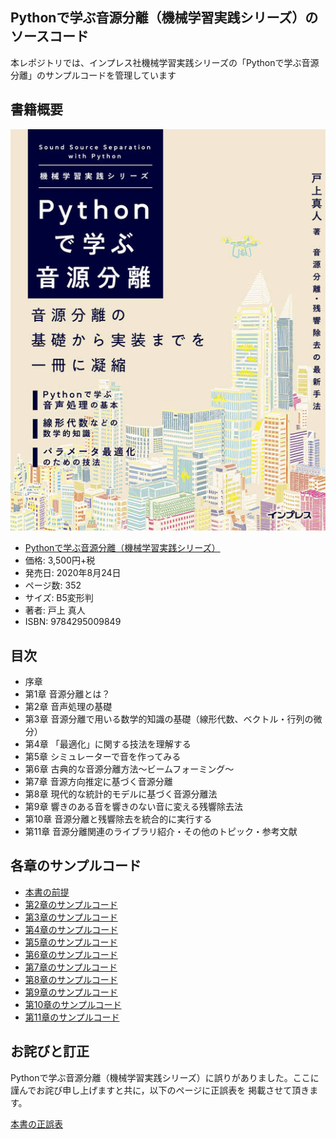 ## Pythonで学ぶ音源分離（機械学習実践シリーズ）のソースコード

本レポジトリでは、インプレス社機械学習実践シリーズの「Pythonで学ぶ音源分離」のサンプルコードを管理しています

## 書籍概要

![Pythonで学ぶ音源分離カバー](cover.jpg)
* [Pythonで学ぶ音源分離（機械学習実践シリーズ）](https://book.impress.co.jp/books/1119101154 "Pythonで学ぶ音源分離（機械学習実践シリーズ）")
* 価格: 3,500円+税
* 発売日: 2020年8月24日
* ページ数: 352
* サイズ: B5変形判
* 著者: 戸上 真人
* ISBN: 9784295009849

## 目次
* 序章
* 第1章 音源分離とは？
* 第2章 音声処理の基礎
* 第3章 音源分離で用いる数学的知識の基礎（線形代数、ベクトル・行列の微分）
* 第4章 「最適化」に関する技法を理解する
* 第5章 シミュレーターで音を作ってみる
* 第6章 古典的な音源分離方法～ビームフォーミング～
* 第7章 音源方向推定に基づく音源分離
* 第8章 現代的な統計的モデルに基づく音源分離法
* 第9章 響きのある音を響きのない音に変える残響除去法
* 第10章 音源分離と残響除去を統合的に実行する
* 第11章 音源分離関連のライブラリ紹介・その他のトピック・参考文献

## 各章のサンプルコード
* [本書の前提](first.md)
* [第2章のサンプルコード](section2.md)
* [第3章のサンプルコード](section3.md)
* [第4章のサンプルコード](section4.md)
* [第5章のサンプルコード](section5.md)
* [第6章のサンプルコード](section6.md)
* [第7章のサンプルコード](section7.md)
* [第8章のサンプルコード](section8.md)
* [第9章のサンプルコード](section9.md)
* [第10章のサンプルコード](section10.md)
* [第11章のサンプルコード](section11.md)
## お詫びと訂正
Pythonで学ぶ音源分離（機械学習実践シリーズ）に誤りがありました。ここに謹んでお詫び申し上げますと共に，以下のページに正誤表を
掲載させて頂きます。

[本書の正誤表](errata.md)
